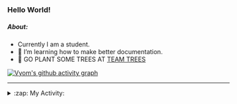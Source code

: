 ### Hello World!

##### About:
- Currently I am a student.
- 🌱 I’m learning how to make better documentation.
- 🌱 GO PLANT SOME TREES AT [TEAM TREES](https://teamtrees.org/)

[![Vyom's github activity graph](https://activity-graph.herokuapp.com/graph?username=Vyvy-vi)](https://github.com/ashutosh00710/github-readme-activity-graph)

---
<details>
  <summary>:zap: My Activity:</summary>
  
<!--START_SECTION:waka-->
![Code Time](http://img.shields.io/badge/Code%20Time-836%20hrs%207%20mins-blue)

**I'm a Night 🦉** 

```text
🌞 Morning    94 commits     ██░░░░░░░░░░░░░░░░░░░░░░░   9.37% 
🌆 Daytime    282 commits    ███████░░░░░░░░░░░░░░░░░░   28.12% 
🌃 Evening    320 commits    ████████░░░░░░░░░░░░░░░░░   31.9% 
🌙 Night      307 commits    ███████░░░░░░░░░░░░░░░░░░   30.61%

```
📅 **I'm Most Productive on Sunday** 

```text
Monday       135 commits    ███░░░░░░░░░░░░░░░░░░░░░░   13.46% 
Tuesday      134 commits    ███░░░░░░░░░░░░░░░░░░░░░░   13.36% 
Wednesday    165 commits    ████░░░░░░░░░░░░░░░░░░░░░   16.45% 
Thursday     129 commits    ███░░░░░░░░░░░░░░░░░░░░░░   12.86% 
Friday       124 commits    ███░░░░░░░░░░░░░░░░░░░░░░   12.36% 
Saturday     96 commits     ██░░░░░░░░░░░░░░░░░░░░░░░   9.57% 
Sunday       220 commits    █████░░░░░░░░░░░░░░░░░░░░   21.93%

```


📊 **This Week I Spent My Time On** 

```text
🔥 Editors: 
VS Code                  1 hr 39 mins        █████████████████████████   100.0%

🐱‍💻 Projects: 
praise                   52 mins             █████████████░░░░░░░░░░░░   52.83% 
palantir                 46 mins             ███████████░░░░░░░░░░░░░░   47.17%

```


 Last Updated on 25/07/2022 03:36:39 UTC
<!--END_SECTION:waka-->
</details>
